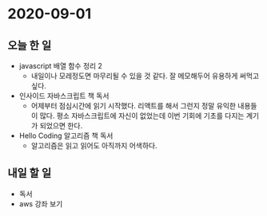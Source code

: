 # 2020-09-01

## 오늘 한 일

- javascript 배열 함수 정리 2
  - 내일이나 모레정도면 마무리될 수 있을 것 같다. 잘 메모해두어 유용하게 써먹고 싶다.
- 인사이드 자바스크립트 책 독서 
  - 어제부터 점심시간에 읽기 시작했다. 리액트를 해서 그런지 정말 유익한 내용들이 많다. 평소 자바스크립트에 자신이 없었는데 이번 기회에 기초를 다지는 계기가 되었으면 한다. 
- Hello Coding 알고리즘 책 독서
  - 알고리즘은 읽고 읽어도 아직까지 어색하다.

## 내일 할 일

- 독서
- aws 강좌 보기

